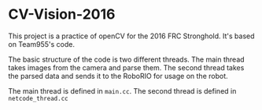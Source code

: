 # CV-Vision-2016

This project is a practice of openCV for the 2016 FRC Stronghold.
It's based on Team955's code.

The basic structure of the code is two different threads.  The main
thread takes images from the camera and parse them.  The second thread
takes the parsed data and sends it to the RoboRIO for usage on the
robot.

The main thread is defined in `main.cc`.  The second thread is defined
in `netcode_thread.cc`
